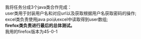 我将任务分成3个java类合作完成：  
user类用于封装用户名和对应url以及获取根据用户名获取密码的操作;  
excel类负责使用java poi从excel中读取得到user数组;  
**firefox类负责进行最后的总体测试。**  
我用的firefox版本为45-0-1
